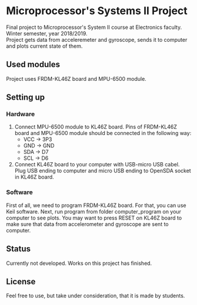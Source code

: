 # Microprocessor's Systems II Project
Final project to Microprocessor's System II course at Electronics faculty. Winter semester, year 2018/2019.    
Project gets data from acceleremeter and gyroscope, sends it to computer and plots current state of them.   

## Used modules
Project uses FRDM-KL46Z board and MPU-6500 module. 

## Setting up
### Hardware
1. Connect MPU-6500 module to KL46Z board.
Pins of FRDM-KL46Z board and MPU-6500 module should be connected in the following way:    
    * VCC -> 3P3   
    * GND -> GND   
    * SDA -> D7   
    * SCL -> D6
2. Connect KL46Z board to your computer with USB-micro USB cabel.
Plug USB ending to computer and micro USB ending to OpenSDA socket in KL46Z board.

### Software
First of all, we need to program FRDM-KL46Z board. For that, you can use Keil software.
Next, run program from folder computer_program on your computer to see plots. You may want to press RESET on KL46Z board to make sure that data from accelerometer and gyroscope are sent to computer.

## Status
Currently not developed. Works on this project has finished.

## License
Feel free to use, but take under consideration, that it is made by students.



